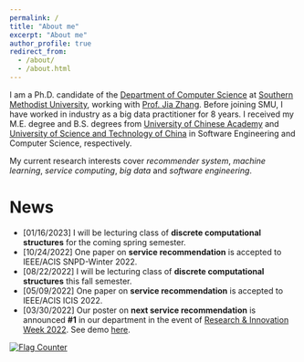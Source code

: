 ```yaml
---
permalink: /
title: "About me"
excerpt: "About me"
author_profile: true
redirect_from: 
  - /about/
  - /about.html
---
```


I am a Ph.D. candidate of the [Department of Computer Science](https://www.smu.edu/Lyle/Academics/Departments/CS) at [Southern Methodist University](https://www.smu.edu/), working with [Prof. Jia Zhang](https://s2.smu.edu/~jiazhang). Before joining SMU, I have worked in industry as a big data practitioner for 8 years. I received my M.E. degree and B.S. degrees from [University of Chinese Academy](https://english.ucas.ac.cn/) and [University of Science and Technology of China](https://en.ustc.edu.cn/) in Software Engineering and Computer Science, respectively.

My current research interests cover *recommender system*, *machine learning*, *service computing*, *big data* and *software engineering*.

News
======
- \[01/16/2023\] I will be lecturing class of **discrete computational structures** for the coming spring semester.
- \[10/24/2022\] One paper on **service recommendation** is accepted to IEEE/ACIS SNPD-Winter 2022.
- \[08/22/2022\] I will be lecturing class of **discrete computational structures** this fall semester.
- \[05/09/2022\] One paper on **service recommendation** is accepted to IEEE/ACIS ICIS 2022.
- \[03/30/2022\] Our poster on **next service recommendation** is announced **\#1** in our department in the event of [Research & Innovation Week 2022](https://www.smu.edu/Moody/Events/research-and-innovation-week). See demo [here](https://youtu.be/swi5QL4XgHY).

<!-- News -->
<!-- ====== -->
<!-- {% for post in site.posts %} {% include archive-single.html %} {% endfor %} -->


  
<a href="https://info.flagcounter.com/wreH"><img src="https://s01.flagcounter.com/map/wreH/size_t/txt_000000/border_CCCCCC/pageviews_1/viewers_0/flags_0/" alt="Flag Counter" border="0"></a>
